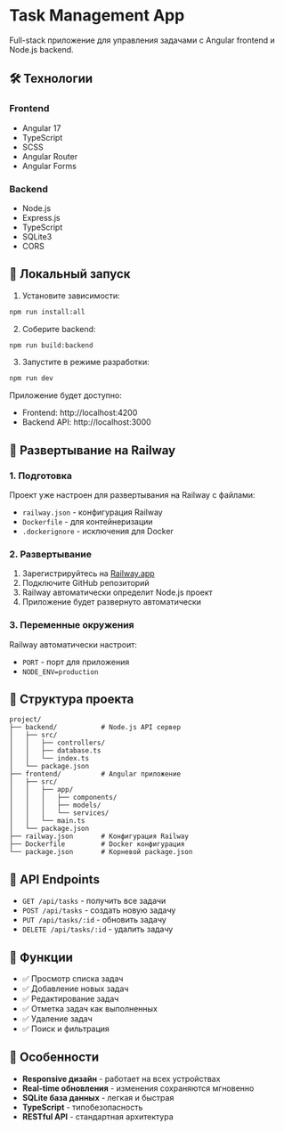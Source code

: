 # Task Management App

Full-stack приложение для управления задачами с Angular frontend и Node.js backend.

## 🛠️ Технологии

### Frontend
- Angular 17
- TypeScript
- SCSS
- Angular Router
- Angular Forms

### Backend
- Node.js
- Express.js
- TypeScript
- SQLite3
- CORS

## 🚀 Локальный запуск

1. Установите зависимости:
```bash
npm run install:all
```

2. Соберите backend:
```bash
npm run build:backend
```

3. Запустите в режиме разработки:
```bash
npm run dev
```

Приложение будет доступно:
- Frontend: http://localhost:4200
- Backend API: http://localhost:3000

## 🚂 Развертывание на Railway

### 1. Подготовка
Проект уже настроен для развертывания на Railway с файлами:
- `railway.json` - конфигурация Railway
- `Dockerfile` - для контейнеризации
- `.dockerignore` - исключения для Docker

### 2. Развертывание
1. Зарегистрируйтесь на [Railway.app](https://railway.app)
2. Подключите GitHub репозиторий
3. Railway автоматически определит Node.js проект
4. Приложение будет развернуто автоматически

### 3. Переменные окружения
Railway автоматически настроит:
- `PORT` - порт для приложения
- `NODE_ENV=production`

## 📁 Структура проекта

```
project/
├── backend/           # Node.js API сервер
│   ├── src/
│   │   ├── controllers/
│   │   ├── database.ts
│   │   └── index.ts
│   └── package.json
├── frontend/          # Angular приложение
│   ├── src/
│   │   ├── app/
│   │   │   ├── components/
│   │   │   ├── models/
│   │   │   └── services/
│   │   └── main.ts
│   └── package.json
├── railway.json       # Конфигурация Railway
├── Dockerfile         # Docker конфигурация
└── package.json       # Корневой package.json
```

## 🔧 API Endpoints

- `GET /api/tasks` - получить все задачи
- `POST /api/tasks` - создать новую задачу
- `PUT /api/tasks/:id` - обновить задачу
- `DELETE /api/tasks/:id` - удалить задачу

## 📝 Функции

- ✅ Просмотр списка задач
- ✅ Добавление новых задач
- ✅ Редактирование задач
- ✅ Отметка задач как выполненных
- ✅ Удаление задач
- ✅ Поиск и фильтрация

## 🎯 Особенности

- **Responsive дизайн** - работает на всех устройствах
- **Real-time обновления** - изменения сохраняются мгновенно
- **SQLite база данных** - легкая и быстрая
- **TypeScript** - типобезопасность
- **RESTful API** - стандартная архитектура

